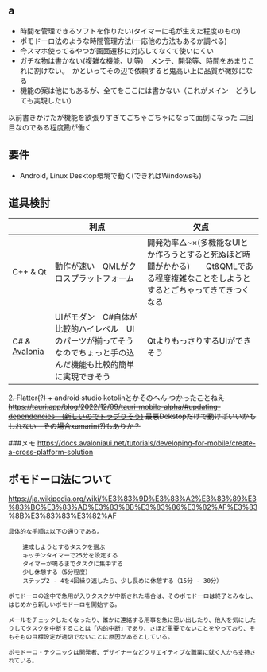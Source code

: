 ## a
* 時間を管理できるソフトを作りたい(タイマーに毛が生えた程度のもの)
* ポモドーロ法のような時間管理方法(一応他の方法もあるか調べる)　
* 今スマホ使ってるやつが画面遷移に対応してなくて使いにくい
* ガチな物は書かない(複雑な機能、UI等)　メンテ、開発等、時間をあまりこれに割けない。　かといってその辺で依頼すると鬼高い上に品質が微妙になる
* 機能の案は他にもあるが、全てをここには書かない（これがメイン　どうしても実現したい）

以前書きかけたが機能を欲張りすぎてごちゃごちゃになって面倒になった
二回目なのである程度勘が働く

## 要件
* Android, Linux Desktop環境で動く(できればWindowsも)

## 道具検討
||利点|欠点|
|---|---|---|
|C++ & Qt|動作が速い　QMLがクロスプラットフォーム|開発効率△~×(多機能なUIとか作ろうとすると死ぬほど時間がかかる)　　Qt&QMLである程度複雑なことをしようとするとごちゃってきてきつくなる|
|C# & [Avalonia](https://www.avaloniaui.net/)|UIがモダン　C#自体が比較的ハイレベル　UIのパーツが揃ってそうなのでちょっと手の込んだ機能も比較的簡単に実現できそう|QtよりもっさりするUIができそう|


~~2. Flatter(?) + android studio kotolinとかそのへん つかったことねえ
https://tauri.app/blog/2022/12/09/tauri-mobile-alpha/#updating-dependencies　(新しいのでトラブりそう)
最悪Dekstopだけで動けばいいかもしれない　その場合xamarin(?)もありか？~~

###メモ
https://docs.avaloniaui.net/tutorials/developing-for-mobile/create-a-cross-platform-solution


## ポモドーロ法について
https://ja.wikipedia.org/wiki/%E3%83%9D%E3%83%A2%E3%83%89%E3%83%BC%E3%83%AD%E3%83%BB%E3%83%86%E3%82%AF%E3%83%8B%E3%83%83%E3%82%AF
```
具体的な手順は以下の通りである。

    達成しようとするタスクを選ぶ
    キッチンタイマーで25分を設定する
    タイマーが鳴るまでタスクに集中する
    少し休憩する（5分程度）
    ステップ2 - 4を4回繰り返したら、少し長めに休憩する（15分 - 30分）

ポモドーロの途中で急用が入りタスクが中断された場合は、そのポモドーロは終了とみなし、はじめから新しいポモドーロを開始する。

メールをチェックしたくなったり、誰かに連絡する用事を急に思い出したり、他人を気にしたりしてタスクを中断することは「内的中断」であり、さほど重要でないことをやっており、そもそもの目標設定が適切でないことに原因があるとしている。

ポモドーロ・テクニックは開発者、デザイナーなどクリエイティブな職業に就く人から支持されている。 
```
